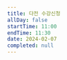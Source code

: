 ```yaml
---
title: 다전 수강신청
allDay: false
startTime: 11:00
endTime: 11:30
date: 2024-02-07
completed: null
---
```

